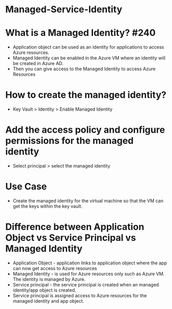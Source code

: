 # Managed-Service-Identity

# What is a Managed Identity? #240
- Application object can be used as an identity for applications to access Azure resources.
- Managed Identity can be enabled in the Azure VM where an identity will be created in Azure AD.
- Then you can give access to the Managed Identity to access Azure Resources


# How to create the managed identity?
- Key Vault > Identity > Enable Managed Identity

# Add the access policy and configure permissions for the managed identity
- Select principal > select the managed identity 


# Use Case
- Create the managed identity for the virtual machine so that the VM can get the keys within the key vault.




# Difference between Application Object vs Service Principal vs Managed Identity
- Application Object - application links to application object where the app can now get access to Azure resources
- Managed Identity - is used for Azure resources only such as Azure VM. The identity is managed by Azure.
- Service principal - the service principal is created when an managed identity/app object is created.
- Service principal is assigned access to Azure resources for the managed identity and app object.
